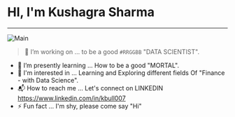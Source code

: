 # HI, I'm Kushagra Sharma
***

![Main](https://giphy.com/gifs/marketing-marketingagency-peakydigital-dtB7kgF86VwZWY5Iee)


> 🔭 I’m working on ... to be a good `#RRGGBB` "DATA SCIENTIST".
- 🌱 I’m presently learning ... How to be a good "MORTAL".
- 💬 I'm interested in ... Learning and Exploring different fields Of "Finance - with Data Science".
- 📬 How to reach me ... Let's connect on LINKEDIN https://www.linkedin.com/in/kbull007
- ⚡ Fun fact ... I'm shy, please come say "Hi"
